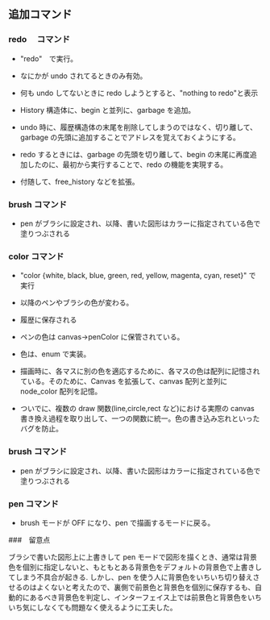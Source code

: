 ## 追加コマンド

### redo 　コマンド

- "redo"　で実行。

- なにかが undo されてるときのみ有効。

- 何も undo してないときに redo しようとすると、"nothing to redo"と表示

- History 構造体に、begin と並列に、garbage を追加。

- undo 時に、履歴構造体の末尾を削除してしまうのではなく、切り離して、garbage の先頭に追加することでアドレスを覚えておくようにする。

- redo するときには、garbage の先頭を切り離して、begin の末尾に再度追加したのに、最初から実行することで、redo の機能を実現する。
- 付随して、free_history などを拡張。

### brush コマンド

- pen がブラシに設定され、以降、書いた図形はカラーに指定されている色で塗りつぶされる

### color コマンド

- "color {white, black, blue, green, red, yellow, magenta, cyan, reset}" で実行

- 以降のペンやブラシの色が変わる。

- 履歴に保存される

- ペンの色は canvas->penColor に保管されている。

- 色は、enum で実装。

- 描画時に、各マスに別の色を適応するために、各マスの色は配列に記憶されている。そのために、Canvas を拡張して、canvas 配列と並列に node_color 配列を記憶。

- ついでに、複数の draw 関数(line,circle,rect など)における実際の canvas 書き換え過程を取り出して、一つの関数に統一。色の書き込み忘れといったバグを防止。

### brush コマンド

- pen がブラシに設定され、以降、書いた図形はカラーに指定されている色で塗りつぶされる

### pen コマンド

- brush モードが OFF になり、pen で描画するモードに戻る。

###　留意点

ブラシで書いた図形上に上書きして pen モードで図形を描くとき、通常は背景色を個別に指定しないと、もともとある背景色をデフォルトの背景色で上書きしてしまう不具合が起きる.
しかし、pen を使う人に背景色をいちいち切り替えさせるのはよくないと考えたので、裏側で前景色と背景色を個別に保存するも、自動的にあるべき背景色を判定し、インターフェイス上では前景色と背景色をいちいち気にしなくても問題なく使えるように工夫した。
